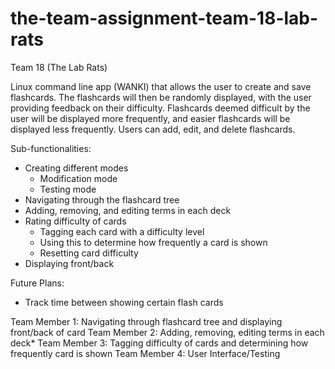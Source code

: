 # the-team-assignment-team-18-lab-rats
Team 18 (The Lab Rats)

Linux command line app (WANKI) that allows the user to create and save flashcards. The flashcards will then be randomly displayed, with the user providing feedback on their difficulty. Flashcards deemed difficult by the user will be displayed more frequently, and easier flashcards will be displayed less frequently. Users can add, edit, and delete flashcards. 

Sub-functionalities: 

* Creating different modes
  * Modification mode
  * Testing mode  
* Navigating through the flashcard tree 
* Adding, removing, and editing terms in each deck 
* Rating difficulty of cards 
  * Tagging each card with a difficulty level 
  * Using this to determine how frequently a card is shown 
  * Resetting card difficulty  
* Displaying front/back 

Future Plans: 
* Track time between showing certain flash cards 

 

Team Member 1: Navigating through flashcard tree and displaying front/back of card 
Team Member 2: Adding, removing, editing terms in each deck* 
Team Member 3: Tagging difficulty of cards and determining how frequently card is shown 
Team Member 4: User Interface/Testing 
